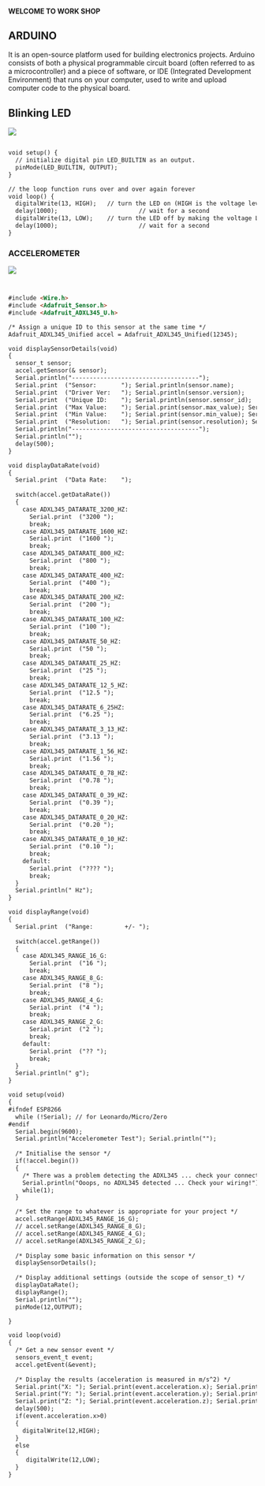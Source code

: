 #### WELCOME TO WORK SHOP
## ARDUINO

  It is an open-source platform used for building electronics projects. Arduino consists of both a physical programmable circuit board (often referred to as a microcontroller) and a piece of software, or IDE (Integrated Development Environment) that runs on your computer, used to write and upload computer code to the physical board.

## Blinking  LED



<img src="https://lh3.googleusercontent.com/7Gk9LGjB8oSRRnKOsgfddZRuFhcpxEGdFEwiiCfrtyqdKdMGDZpU02WeXM4WYj6hhmDW9_uA-2YzPB1SgypiaFl_v5NzodoKk7wrzNuNj9-n9aa_elyO0ix-n9KO3sG4lzpnBclfn1oICJ7mMh4CrsQrhk0oOEo76aRcvEIrOMzxDmItsnVwJu6WvstX-vUb4acjPOtacNggFPcQX5uGhQuYnkGgdljMBLjEBxWvsNjl8SmgweX5r5F5k0vMvkTrlh8YHJlI9qsb_FRaGfRNX0zlgyHJYn6Nj2etc_vB07b4dNYz6FAhwiX801W3DnvrBjO6ZTfEcyjVqIjJBXtE-2_IP24_OIA4r27QnUT4VnmKA0hTcefUp8rYmkujUnvuweoHVKZW6iwXBwfeVHCiVaqnqdshXafAuESWrkPsQ2UXJo-gmfRnTOO3LvY1Q3pKWgwo061zhekpcRPwdlnNYG6o08G5IE7D7tk-ZZvbfhz6mEDKCaKpZ5xzG_gjD4-DvoKksu2jvyprtFKoRhNNUGmJxrWlayGa3OPABvM9_0tFXav6fcBcWqteiR9F2gvXC3s6frwC9fQ7EabwYyhN9mzZ6B99cdCrfT2vYCoO9gbBte-qdu5KxOjVaqB8yg_o38HTlqXR_-oDeGF7BMESV3g=w676-h711-no">

```markdown

void setup() {
  // initialize digital pin LED_BUILTIN as an output.
  pinMode(LED_BUILTIN, OUTPUT);
}

// the loop function runs over and over again forever
void loop() {
  digitalWrite(13, HIGH);   // turn the LED on (HIGH is the voltage level)
  delay(1000);                       // wait for a second
  digitalWrite(13, LOW);    // turn the LED off by making the voltage LOW
  delay(1000);                       // wait for a second
}
```
### ACCELEROMETER



<img src="https://lh3.googleusercontent.com/dbptci5bvODfZZYAILXxJtp-GfqF3eQxjrSW4plfqt65JZk9E42KTC_iSSm80GrSqD45oFlsUaYolk1zzg3FpwbRjJBqdICrO5YcF1nDwy-Kr6dQ8T0G8KdT4Yrsju0euaZdBp8XKB2QavkxKoeR7SYXkBtAQC9oBXJ7G3nzlHYMtmnOXXhh7-271BLyIQ1o_-wUke_g-N4BypAczb2NkALDtS6gyCZGr5cEDJFLMQREUvFUHP5tTMBQmmPIB4hYOpdt79wRSHoM9NVZeFrYAQklDFYMX-cwu-yJSXIl0-7Uuh7OaC18tKKBIYCUE5jOLV3cyUcKj8EHSUD3UJ_jgLvlmtJG2H4T20HhGF1knwb6zykBm1hCp7WBUCkhACyd8Jto1r-mLL_h-aBFis1ulyKCi_HcGmfUE31W5DBmUEMvsUpLW4B83xsTKuQI_mbC5NCksGlQBWXEbb2MKUWXI93Sk75BZqPKPrBeHLRyiIYmWoMJGFWuULERkMu2a61sMrYKADzR2H9d_Bf9ON2Bunk1lcTxGbJK1Vkged2YlK7ugBH78LFQfRQLjGZf_LyvE84ia__PuAP3ujjJFVexjHhASU-soeE2ako7TxYkfE1XOHYag2Siuy7wwxmvGrHFCLFEmNlDdNnYkwR66DND2Sc=w352-h280-no" align="center">



```markdown


#include <Wire.h>
#include <Adafruit_Sensor.h>
#include <Adafruit_ADXL345_U.h>

/* Assign a unique ID to this sensor at the same time */
Adafruit_ADXL345_Unified accel = Adafruit_ADXL345_Unified(12345);

void displaySensorDetails(void)
{
  sensor_t sensor;
  accel.getSensor(& sensor);
  Serial.println("------------------------------------");
  Serial.print  ("Sensor:       "); Serial.println(sensor.name);
  Serial.print  ("Driver Ver:   "); Serial.println(sensor.version);
  Serial.print  ("Unique ID:    "); Serial.println(sensor.sensor_id);
  Serial.print  ("Max Value:    "); Serial.print(sensor.max_value); Serial.println(" m/s^2");
  Serial.print  ("Min Value:    "); Serial.print(sensor.min_value); Serial.println(" m/s^2");
  Serial.print  ("Resolution:   "); Serial.print(sensor.resolution); Serial.println(" m/s^2");  
  Serial.println("------------------------------------");
  Serial.println("");
  delay(500);
}

void displayDataRate(void)
{
  Serial.print  ("Data Rate:    "); 
  
  switch(accel.getDataRate())
  {
    case ADXL345_DATARATE_3200_HZ:
      Serial.print  ("3200 "); 
      break;
    case ADXL345_DATARATE_1600_HZ:
      Serial.print  ("1600 "); 
      break;
    case ADXL345_DATARATE_800_HZ:
      Serial.print  ("800 "); 
      break;
    case ADXL345_DATARATE_400_HZ:
      Serial.print  ("400 "); 
      break;
    case ADXL345_DATARATE_200_HZ:
      Serial.print  ("200 "); 
      break;
    case ADXL345_DATARATE_100_HZ:
      Serial.print  ("100 "); 
      break;
    case ADXL345_DATARATE_50_HZ:
      Serial.print  ("50 "); 
      break;
    case ADXL345_DATARATE_25_HZ:
      Serial.print  ("25 "); 
      break;
    case ADXL345_DATARATE_12_5_HZ:
      Serial.print  ("12.5 "); 
      break;
    case ADXL345_DATARATE_6_25HZ:
      Serial.print  ("6.25 "); 
      break;
    case ADXL345_DATARATE_3_13_HZ:
      Serial.print  ("3.13 "); 
      break;
    case ADXL345_DATARATE_1_56_HZ:
      Serial.print  ("1.56 "); 
      break;
    case ADXL345_DATARATE_0_78_HZ:
      Serial.print  ("0.78 "); 
      break;
    case ADXL345_DATARATE_0_39_HZ:
      Serial.print  ("0.39 "); 
      break;
    case ADXL345_DATARATE_0_20_HZ:
      Serial.print  ("0.20 "); 
      break;
    case ADXL345_DATARATE_0_10_HZ:
      Serial.print  ("0.10 "); 
      break;
    default:
      Serial.print  ("???? "); 
      break;
  }  
  Serial.println(" Hz");  
}

void displayRange(void)
{
  Serial.print  ("Range:         +/- "); 
  
  switch(accel.getRange())
  {
    case ADXL345_RANGE_16_G:
      Serial.print  ("16 "); 
      break;
    case ADXL345_RANGE_8_G:
      Serial.print  ("8 "); 
      break;
    case ADXL345_RANGE_4_G:
      Serial.print  ("4 "); 
      break;
    case ADXL345_RANGE_2_G:
      Serial.print  ("2 "); 
      break;
    default:
      Serial.print  ("?? "); 
      break;
  }  
  Serial.println(" g");  
}

void setup(void) 
{
#ifndef ESP8266
  while (!Serial); // for Leonardo/Micro/Zero
#endif
  Serial.begin(9600);
  Serial.println("Accelerometer Test"); Serial.println("");
  
  /* Initialise the sensor */
  if(!accel.begin())
  {
    /* There was a problem detecting the ADXL345 ... check your connections */
    Serial.println("Ooops, no ADXL345 detected ... Check your wiring!");
    while(1);
  }

  /* Set the range to whatever is appropriate for your project */
  accel.setRange(ADXL345_RANGE_16_G);
  // accel.setRange(ADXL345_RANGE_8_G);
  // accel.setRange(ADXL345_RANGE_4_G);
  // accel.setRange(ADXL345_RANGE_2_G);
  
  /* Display some basic information on this sensor */
  displaySensorDetails();
  
  /* Display additional settings (outside the scope of sensor_t) */
  displayDataRate();
  displayRange();
  Serial.println("");
  pinMode(12,OUTPUT);

}

void loop(void) 
{
  /* Get a new sensor event */ 
  sensors_event_t event; 
  accel.getEvent(&event);
 
  /* Display the results (acceleration is measured in m/s^2) */
  Serial.print("X: "); Serial.print(event.acceleration.x); Serial.print("  ");
  Serial.print("Y: "); Serial.print(event.acceleration.y); Serial.print("  ");
  Serial.print("Z: "); Serial.print(event.acceleration.z); Serial.print("  ");Serial.println("m/s^2 "); 
  delay(500);
  if(event.acceleration.x>0)
  {
    digitalWrite(12,HIGH);
  }
  else
  {
     digitalWrite(12,LOW);
  }
}
```
